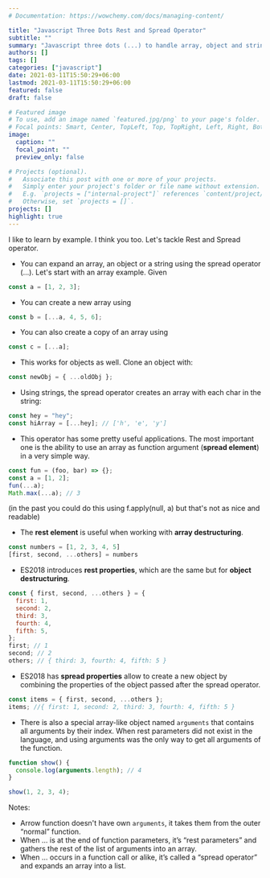 ```yaml
---
# Documentation: https://wowchemy.com/docs/managing-content/

title: "Javascript Three Dots Rest and Spread Operator"
subtitle: ""
summary: "Javascript three dots (...) to handle array, object and string."
authors: []
tags: []
categories: ["javascript"]
date: 2021-03-11T15:50:29+06:00
lastmod: 2021-03-11T15:50:29+06:00
featured: false
draft: false

# Featured image
# To use, add an image named `featured.jpg/png` to your page's folder.
# Focal points: Smart, Center, TopLeft, Top, TopRight, Left, Right, BottomLeft, Bottom, BottomRight.
image:
  caption: ""
  focal_point: ""
  preview_only: false

# Projects (optional).
#   Associate this post with one or more of your projects.
#   Simply enter your project's folder or file name without extension.
#   E.g. `projects = ["internal-project"]` references `content/project/deep-learning/index.md`.
#   Otherwise, set `projects = []`.
projects: []
highlight: true
---
```


I like to learn by example. I think you too. Let's tackle Rest and Spread operator.

- You can expand an array, an object or a string using the spread operator (...). Let's start with an array example. Given

```js
const a = [1, 2, 3];
```

- You can create a new array using

```js
const b = [...a, 4, 5, 6];
```

- You can also create a copy of an array using

```js
const c = [...a];
```

- This works for objects as well. Clone an object with:

```js
const newObj = { ...oldObj };
```

- Using strings, the spread operator creates an array with each char in the string:

```js
const hey = "hey";
const hiArray = [...hey]; // ['h', 'e', 'y']
```

- This operator has some pretty useful applications. The most important one is the ability to use an array as function argument (**spread element**) in a very simple way.

```js
const fun = (foo, bar) => {};
const a = [1, 2];
fun(...a);
Math.max(...a); // 3
```

(in the past you could do this using f.apply(null, a) but that's not as nice and readable)

- The **rest element** is useful when working with **array destructuring**.

```js
const numbers = [1, 2, 3, 4, 5]
[first, second, ...others] = numbers
```

- ES2018 introduces **rest properties**, which are the same but for **object destructuring**.

```js
const { first, second, ...others } = {
  first: 1,
  second: 2,
  third: 3,
  fourth: 4,
  fifth: 5,
};
first; // 1
second; // 2
others; // { third: 3, fourth: 4, fifth: 5 }
```

- ES2018 has **spread properties** allow to create a new object by combining the properties of the object
  passed after the spread operator.

```js
const items = { first, second, ...others };
items; //{ first: 1, second: 2, third: 3, fourth: 4, fifth: 5 }
```

- There is also a special array-like object named `arguments` that contains all arguments by their index. When rest parameters did not exist in the language, and using arguments was the only way to get all arguments of the function.

```js
function show() {
  console.log(arguments.length); // 4
}

show(1, 2, 3, 4);
```

Notes:

- Arrow function doesn't have own `arguments`, it takes them from the outer “normal” function.
- When ... is at the end of function parameters, it’s “rest parameters” and gathers the rest of the list of arguments into an array.
- When ... occurs in a function call or alike, it’s called a “spread operator” and expands an array into a list.
